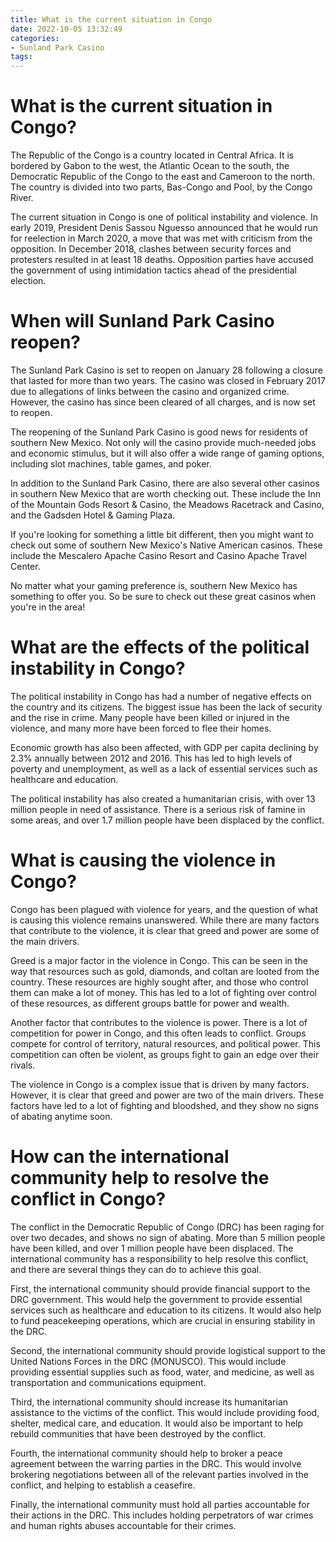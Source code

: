 ```yaml
---
title: What is the current situation in Congo
date: 2022-10-05 13:32:49
categories:
- Sunland Park Casino
tags:
---
```



#  What is the current situation in Congo?

The Republic of the Congo is a country located in Central Africa. It is bordered by Gabon to the west, the Atlantic Ocean to the south, the Democratic Republic of the Congo to the east and Cameroon to the north. The country is divided into two parts, Bas-Congo and Pool, by the Congo River.

The current situation in Congo is one of political instability and violence. In early 2019, President Denis Sassou Nguesso announced that he would run for reelection in March 2020, a move that was met with criticism from the opposition. In December 2018, clashes between security forces and protesters resulted in at least 18 deaths. Opposition parties have accused the government of using intimidation tactics ahead of the presidential election.

#  When will Sunland Park Casino reopen?

The Sunland Park Casino is set to reopen on January 28 following a closure that lasted for more than two years. The casino was closed in February 2017 due to allegations of links between the casino and organized crime. However, the casino has since been cleared of all charges, and is now set to reopen.

The reopening of the Sunland Park Casino is good news for residents of southern New Mexico. Not only will the casino provide much-needed jobs and economic stimulus, but it will also offer a wide range of gaming options, including slot machines, table games, and poker.

In addition to the Sunland Park Casino, there are also several other casinos in southern New Mexico that are worth checking out. These include the Inn of the Mountain Gods Resort & Casino, the Meadows Racetrack and Casino, and the Gadsden Hotel & Gaming Plaza.

If you're looking for something a little bit different, then you might want to check out some of southern New Mexico's Native American casinos. These include the Mescalero Apache Casino Resort and Casino Apache Travel Center.

No matter what your gaming preference is, southern New Mexico has something to offer you. So be sure to check out these great casinos when you're in the area!

#  What are the effects of the political instability in Congo?

The political instability in Congo has had a number of negative effects on the country and its citizens. The biggest issue has been the lack of security and the rise in crime. Many people have been killed or injured in the violence, and many more have been forced to flee their homes.

Economic growth has also been affected, with GDP per capita declining by 2.3% annually between 2012 and 2016. This has led to high levels of poverty and unemployment, as well as a lack of essential services such as healthcare and education.

The political instability has also created a humanitarian crisis, with over 13 million people in need of assistance. There is a serious risk of famine in some areas, and over 1.7 million people have been displaced by the conflict.

#  What is causing the violence in Congo?

Congo has been plagued with violence for years, and the question of what is causing this violence remains unanswered. While there are many factors that contribute to the violence, it is clear that greed and power are some of the main drivers.

Greed is a major factor in the violence in Congo. This can be seen in the way that resources such as gold, diamonds, and coltan are looted from the country. These resources are highly sought after, and those who control them can make a lot of money. This has led to a lot of fighting over control of these resources, as different groups battle for power and wealth.

Another factor that contributes to the violence is power. There is a lot of competition for power in Congo, and this often leads to conflict. Groups compete for control of territory, natural resources, and political power. This competition can often be violent, as groups fight to gain an edge over their rivals.

The violence in Congo is a complex issue that is driven by many factors. However, it is clear that greed and power are two of the main drivers. These factors have led to a lot of fighting and bloodshed, and they show no signs of abating anytime soon.

#  How can the international community help to resolve the conflict in Congo?

The conflict in the Democratic Republic of Congo (DRC) has been raging for over two decades, and shows no sign of abating. More than 5 million people have been killed, and over 1 million people have been displaced. The international community has a responsibility to help resolve this conflict, and there are several things they can do to achieve this goal.

First, the international community should provide financial support to the DRC government. This would help the government to provide essential services such as healthcare and education to its citizens. It would also help to fund peacekeeping operations, which are crucial in ensuring stability in the DRC.

Second, the international community should provide logistical support to the United Nations Forces in the DRC (MONUSCO). This would include providing essential supplies such as food, water, and medicine, as well as transportation and communications equipment.

Third, the international community should increase its humanitarian assistance to the victims of the conflict. This would include providing food, shelter, medical care, and education. It would also be important to help rebuild communities that have been destroyed by the conflict.

Fourth, the international community should help to broker a peace agreement between the warring parties in the DRC. This would involve brokering negotiations between all of the relevant parties involved in the conflict, and helping to establish a ceasefire.

 Finally, the international community must hold all parties accountable for their actions in the DRC. This includes holding perpetrators of war crimes and human rights abuses accountable for their crimes.